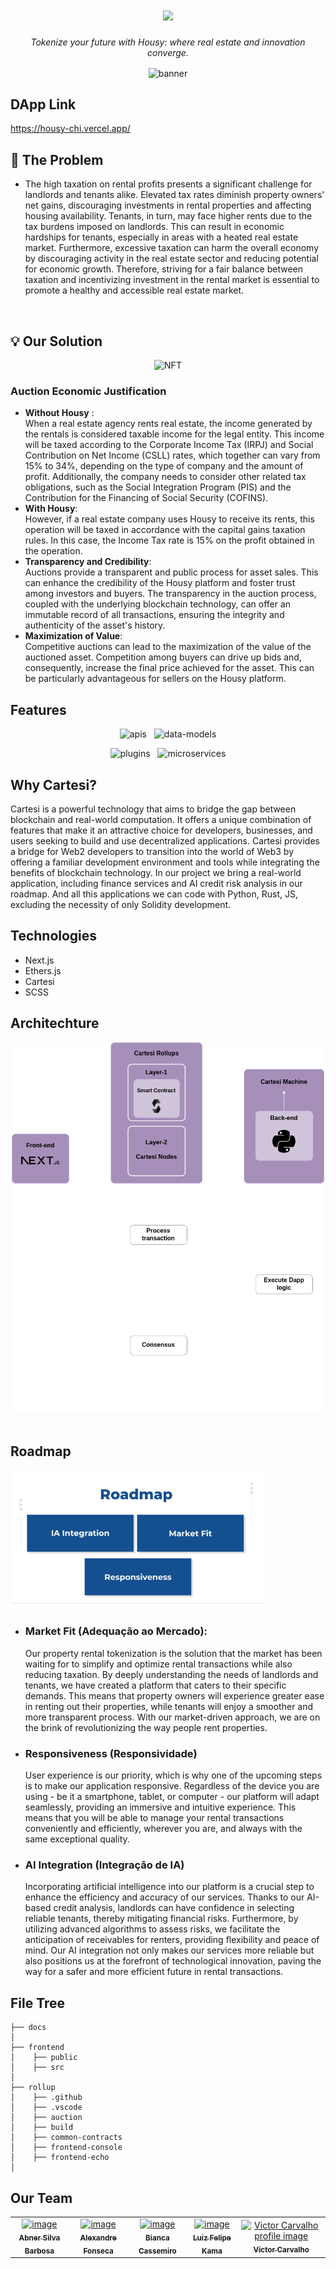 <h1 align="center">
    <a href="https://housy-chi.vercel.app/">
    <img src="https://github.com/Alenkassemiro/Housy/assets/99203402/9b7105e3-8f80-4b85-ae34-df8d6b6f9563" width="200px">
    </a>
</h1>


<p align="center">
  <i align="center">Tokenize your future with Housy: where real estate and innovation converge.</i>
</p>
<p align="center">
   <img  src="https://github.com/Alenkassemiro/Housy/assets/99203402/ba453fe0-1f0d-472e-bbc0-ba57f29319e7" width="800px" align="center" alt="banner">
</p>

## DApp Link
https://housy-chi.vercel.app/ 

## 🚨 The Problem
 - The high taxation on rental profits presents a significant challenge for landlords and tenants alike.
Elevated tax rates diminish property owners' net gains, discouraging investments in rental properties and affecting housing availability.
Tenants, in turn, may face higher rents due to the tax burdens imposed on landlords. This can result in economic hardships for tenants,
especially in areas with a heated real estate market. Furthermore, excessive taxation can harm the overall economy by discouraging activity
 in the real estate sector and reducing potential for economic growth. Therefore, striving for a fair balance between taxation and
incentivizing investment in the rental market is essential to promote a healthy and accessible real estate market.
<br>

## 💡 Our Solution

<div align="center">
<img src="https://github.com/Alenkassemiro/Housy/assets/99203402/00c45a44-027b-41c0-a3b3-af3d5a5cc78d" width="200px" alt="NFT"> 
</div>

### Auction Economic Justification
- **Without Housy** : <br>
When a real estate agency rents real estate, the income generated by the rentals is considered taxable income for the legal entity. This income will be taxed according to the Corporate Income Tax (IRPJ) and Social Contribution on Net Income (CSLL) rates, which together can vary from 15% to 34%, depending on the type of company and the amount of profit. Additionally, the company needs to consider other related tax obligations, such as the Social Integration Program (PIS) and the Contribution for the Financing of Social Security (COFINS).
- **With Housy**: <br>
However, if a real estate company uses Housy to receive its rents, this operation will be taxed in accordance with the capital gains taxation rules. In this case, the Income Tax rate is 15% on the profit obtained in the operation.
- **Transparency and Credibility**: <br>
  Auctions provide a transparent and public process for asset sales. This can enhance the credibility of the Housy platform and foster trust among investors and buyers. The transparency in the auction process, coupled with the underlying blockchain technology, can offer an immutable record of all transactions, ensuring the integrity and authenticity of the asset's history.
- **Maximization of Value**:<br> Competitive auctions can lead to the maximization of the value of the auctioned asset. Competition among buyers can drive up bids and, consequently, increase the final price achieved for the asset. This can be particularly advantageous for sellers on the Housy platform.





 ## Features

<p align="center">
    <img width="49%" src="https://github.com/Alenkassemiro/Housy/assets/99203402/c86368ee-895e-4d8f-a784-ba0dbb007375" alt="apis"/>
&nbsp;
    <img width="49%" src="https://github.com/Alenkassemiro/Housy/assets/99203402/db732e93-9559-443e-accc-6525e032af73" alt="data-models"/>
</p>

<p align="center">
    <img width="49%" src="https://github.com/Alenkassemiro/Housy/assets/99203402/c0e126b8-f1f7-442c-99c0-51d2c67b0b22" alt="plugins"/>
&nbsp;
    <img width="49%" src="https://github.com/Alenkassemiro/Housy/assets/99203402/a9a0c589-897c-4b1d-91c3-5bfc8a534d8b" alt="microservices"/>
</p> 

## Why Cartesi?
Cartesi is a powerful technology that aims to bridge the gap between blockchain and real-world computation. It offers a unique combination of features that make it an attractive choice for developers, businesses, and users seeking to build and use decentralized applications.
Cartesi provides a bridge for Web2 developers to transition into the world of Web3 by offering a familiar development environment and tools while integrating the benefits of blockchain technology.
In our project we bring a real-world application, including finance services and AI credit risk analysis in our roadmap. And all this applications we can code with Python, Rust, JS, excluding the necessity of only Solidity development.

## Technologies
- Next.js
- Ethers.js
- Cartesi
- SCSS
  

## Architechture
<div align="center">
<img src="https://github.com/Alenkassemiro/Housy/blob/main/docs/Architechture.png" width="500px;" alt="Architecture image">
</div>
<br>

## Roadmap
<img width="80%" src="https://github.com/Alenkassemiro/Housy/blob/main/docs/roadmap.png" alt="microservices"/>
<br>

- ### Market Fit (Adequação ao Mercado):
    Our property rental tokenization is the solution that the market has been waiting for to simplify and optimize rental transactions while also reducing taxation. By deeply understanding the needs of landlords and tenants, we have created a platform that caters to their specific demands. This means that property owners will experience greater ease in renting out their properties, while tenants will enjoy a smoother and more transparent process. With our market-driven approach, we are on the brink of revolutionizing the way people rent properties.

- ### Responsiveness (Responsividade)
    User experience is our priority, which is why one of the upcoming steps is to make our application responsive. Regardless of the device you are using - be it a smartphone, tablet, or computer - our platform will adapt seamlessly, providing an immersive and intuitive experience. This means that you will be able to manage your rental transactions conveniently and efficiently, wherever you are, and always with the same exceptional quality.

- ### AI Integration (Integração de IA)
    Incorporating artificial intelligence into our platform is a crucial step to enhance the efficiency and accuracy of our services. Thanks to our AI-based credit analysis, landlords can have confidence in selecting reliable tenants, thereby mitigating financial risks. Furthermore, by utilizing advanced algorithms to assess risks, we facilitate the anticipation of receivables for renters, providing flexibility and peace of mind. Our AI integration not only makes our services more reliable but also positions us at the forefront of technological innovation, paving the way for a safer and more efficient future in rental transactions.

## File Tree
```
├── docs
│
├── frontend
│    ├── public
│    ├── src
│
├── rollup
│    ├── .github
│    ├── .vscode
│    ├── auction
│    ├── build
│    ├── common-contracts
│    ├── frontend-console
│    ├── frontend-echo
│
```
## Our Team
<table>
  <tr>
    <td align="center">
      <a href="https://www.linkedin.com/in/abner-silva-barbosa-8a3542225/">
        <img src="https://github.com/AbnerSilvaBarbosa.png" width="100px;" alt="image"/><br>
        <sub>
          <b>Abner Silva Barbosa</b>
        </sub>
      </a>
    </td>
    <td align="center">
      <a href="https://www.linkedin.com/in/alexandrefonseca00/">
        <img src="https://github.com/Xandebrabe.png" width="100px;" alt="image"/><br>
        <sub>
          <b>Alexandre Fonseca</b>
        </sub>
      </a>
    </td>
  <td align="center"> 
      <a href="https://www.linkedin.com/in/bianca-cassemiro/">
        <img src="https://github.com/Bianca-Cassemiro.png" width="100px;" alt="image"/><br>
        <sub>
          <b>Bianca Cassemiro</b>
        </sub>
      </a>
    </td>
    <td align="center">
      <a href="https://www.linkedin.com/in/luiz-k-alencar/">
        <img src="https://github.com/luiz-k-alencar.png" width="100px;" alt="image"/><br>
        <sub>
          <b>Luiz Felipe Kama</b>
        </sub>
      </a>
    </td>
    <td align="center">
      <a href="https://www.linkedin.com/in/victor-severiano-de-carvalho-b57a05237">
        <img src="https://github.com/vict0rcarvalh0.png" width="100px;" alt="Victor Carvalho profile image"/><br>
        <sub>
          <b>Victor Carvalho</b>
        </sub>
      </a>
    </td>
  </tr>
</table>

